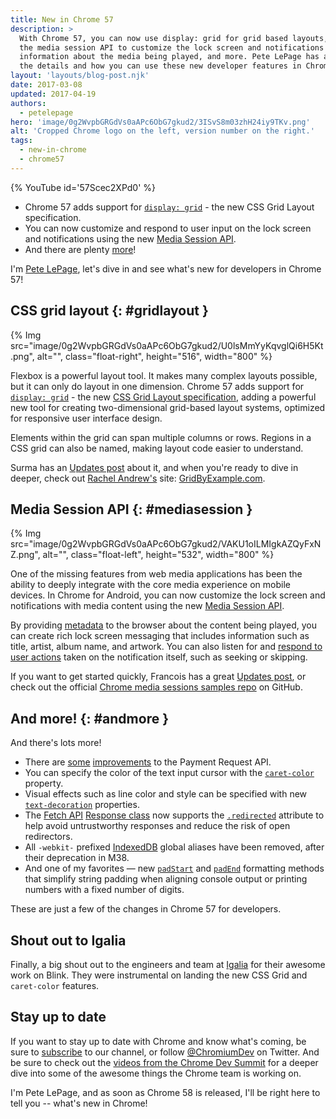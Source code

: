 ```yaml
---
title: New in Chrome 57
description: >
  With Chrome 57, you can now use display: grid for grid based layouts, use
  the media session API to customize the lock screen and notifications with
  information about the media being played, and more. Pete LePage has all
  the details and how you can use these new developer features in Chrome 57!
layout: 'layouts/blog-post.njk'
date: 2017-03-08
updated: 2017-04-19
authors:
  - petelepage
hero: 'image/0g2WvpbGRGdVs0aAPc6ObG7gkud2/3ISvS8m03zhH24iy9TKv.png'
alt: 'Cropped Chrome logo on the left, version number on the right.'
tags:
  - new-in-chrome
  - chrome57
---
```


{% YouTube id='57Scec2XPd0' %}

- Chrome 57 adds support for [`display: grid`](#gridlayout) - the new
  CSS Grid Layout specification.
- You can now customize and respond to user input on the lock screen and
  notifications using the new [Media Session API](#mediasession).
- And there are plenty [more](#andmore)!

I'm [Pete LePage](https://petelepage.com/), let's dive in and see what's new for developers in Chrome 57!

## CSS grid layout {: #gridlayout }

{% Img src="image/0g2WvpbGRGdVs0aAPc6ObG7gkud2/U0lsMmYyKqvglQi6H5Kt.png", alt="", class="float-right", height="516", width="800" %}

Flexbox is a powerful layout tool. It makes many complex layouts possible,
but it can only do layout in one dimension. Chrome 57 adds support for
[`display: grid`](https://developer.mozilla.org/docs/Learn/CSS/CSS_layout/Grids) -
the new [CSS Grid Layout specification](https://www.w3.org/TR/css3-grid-layout/),
adding a powerful new tool for creating two-dimensional grid-based layout
systems, optimized for responsive user interface design.

Elements within the grid can span multiple columns or rows. Regions in a
CSS grid can also be named, making layout code easier to understand.

Surma has an [Updates post](https://developers.google.com/web/updates/2017/01/css-grid)
about it, and when you're ready to dive in deeper, check out
[Rachel Andrew's](https://twitter.com/rachelandrew) site:
[GridByExample.com](http://gridbyexample.com/).

## Media Session API {: #mediasession }

{% Img src="image/0g2WvpbGRGdVs0aAPc6ObG7gkud2/VAKU1oILMIgkAZQyFxNZ.png", alt="", class="float-left", height="532", width="800" %}

One of the missing features from web media applications has been the
ability to deeply integrate with the core media experience on mobile devices.
In Chrome for Android, you can now customize the lock screen and notifications
with media content using the new [Media Session API](https://wicg.github.io/mediasession/).

By providing [metadata](https://developers.google.com/web/updates/2017/02/media-session#set_metadata)
to the browser about the content being played, you can create rich lock screen
messaging that includes information such as title, artist, album name, and
artwork. You can also listen for and
[respond to user actions](https://developers.google.com/web/updates/2017/02/media-session#previous_track_next_track)
taken on the notification itself, such as seeking or skipping.

If you want to get started quickly, Francois has a great
[Updates post](https://developers.google.com/web/updates/2017/02/media-session),
or check out the official
[Chrome media sessions samples repo](https://googlechrome.github.io/samples/media-session/)
on GitHub.

## And more! {: #andmore }

And there's lots more!

- There are [some](https://developers.google.com/web/updates/2017/01/payment-request-updates)
  [improvements](https://developers.google.com/web/updates/2017/01/payment-request-updates#paymentmethoddata_supports_basic-card)
  to the Payment Request API.
- You can specify the color of the text input cursor with the
  [`caret-color`](https://www.chromestatus.com/feature/5720917787279360)
  property.
- Visual effects such as line color and style can be specified with new
  [`text-decoration`](https://developer.mozilla.org/docs/Web/CSS/text-decoration)
  properties.
- The [Fetch API](https://developer.mozilla.org/docs/Web/API/Fetch_API)
  [Response class](https://developer.mozilla.org/docs/Web/API/Response)
  now supports the
  [`.redirected`](https://developer.mozilla.org/docs/Web/API/Response/redirected)
  attribute to help avoid untrustworthy responses and reduce the risk of open
  redirectors.
- All `-webkit-` prefixed [IndexedDB](https://developer.mozilla.org/docs/Web/API/IndexedDB_API)
  global aliases have been removed, after
  their deprecation in M38.
- And one of my favorites &mdash; new
  [`padStart`](https://developer.mozilla.org/docs/Web/JavaScript/Reference/Global_Objects/String/padStart)
  and
  [`padEnd`](https://developer.mozilla.org/docs/Web/JavaScript/Reference/Global_Objects/String/padEnd)
  formatting methods that simplify string padding when aligning console output
  or printing numbers with a fixed number of digits.

These are just a few of the changes in Chrome 57 for developers.

## Shout out to Igalia

Finally, a big shout out to the engineers and team at
[Igalia](https://www.igalia.com/) for their awesome work on Blink. They
were instrumental on landing the new CSS Grid and `caret-color` features.

## Stay up to date

If you want to stay up to date with Chrome and know what's coming, be sure to
[subscribe](https://goo.gl/6FP1a5) to our channel, or follow
[@ChromiumDev](//twitter.com/chromiumdev) on Twitter. And be sure to check out the
[videos from the Chrome Dev Summit](https://www.youtube.com/playlist?list=PLNYkxOF6rcIBTs2KPy1E6tIYaWoFcG3uj)
for a deeper dive into some of the awesome things the Chrome team is working on.

I'm Pete LePage, and as soon as Chrome 58 is released, I'll be right here
to tell you -- what's new in Chrome!

